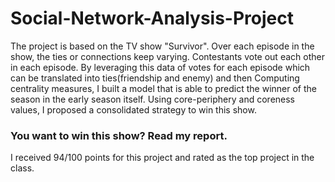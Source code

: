 # Social-Network-Analysis-Project

The project is based on the TV show "Survivor". Over each episode in the show, the ties or connections keep varying. Contestants vote out each other in each episode. By leveraging this data of votes for each episode which can be translated into ties(friendship and enemy) and then Computing centrality measures, I built a model that is able to predict the winner of the season in the early season itself. Using core-periphery and coreness values, I proposed a consolidated strategy to win this show.

### You want to win this show? Read my report.

I received 94/100 points for this project and rated as the top project in the class.
